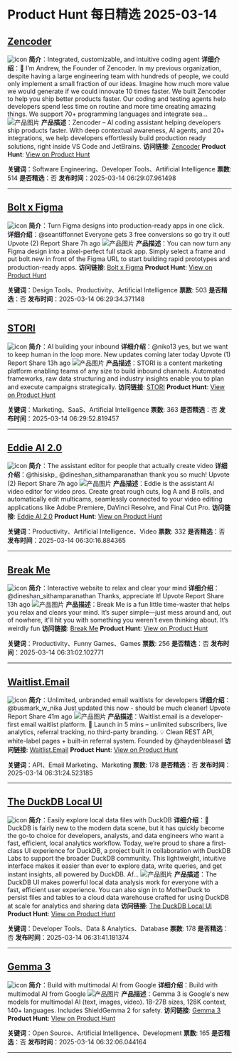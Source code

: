 # Product Hunt 每日精选 2025-03-14

## [Zencoder](https://www.producthunt.com/posts/zencoder)
![icon](https://ph-static.imgix.net/golden-kitty/2024/PHLogoDark.png?auto=compress&codec=mozjpeg&cs=strip&auto=format&w=40&h=40&fit=max&frame=1)
**简介**：Integrated, customizable, and intuitive coding agent
**详细介绍**：📌 I’m Andrew, the Founder of Zencoder. In my previous organization, despite having a large engineering team with hundreds of people, we could only implement a small fraction of our ideas. Imagine how much more value we would generate if we could innovate 10 times faster. We built Zencoder to help you ship better products faster. Our coding and testing agents help developers spend less time on routine and more time creating amazing things. We support 70+ programming languages and integrate sea...
![产品图片](https://ph-files.imgix.net/c79518eb-0b64-4e1a-aa3d-51bd2bd3ac9c.png?auto=format&fit=crop&frame=1&h=512&w=1024)
**产品描述**：Zencoder – AI coding assistant helping developers ship products faster. With deep contextual awareness, AI agents, and 20+ integrations, we help developers effortlessly build production ready solutions, right inside VS Code and JetBrains.
**访问链接**: [Zencoder](https://zencoder-community.slack.com/ssb/redirect)
**Product Hunt**: [View on Product Hunt](https://www.producthunt.com/posts/zencoder)

**关键词**：Software Engineering、Developer Tools、Artificial Intelligence
**票数**: 514
**是否精选**：否
**发布时间**：2025-03-14 06:29:07.961498

---
## [Bolt x Figma](https://www.producthunt.com/posts/bolt-x-figma)
![icon](https://ph-static.imgix.net/golden-kitty/2024/PHLogoDark.png?auto=compress&codec=mozjpeg&cs=strip&auto=format&w=40&h=40&fit=max&frame=1)
**简介**：Turn Figma designs into production-ready apps in one click.
**详细介绍**：@seantiffonnet Everyone gets 3 free conversions so go try it out! Upvote (2) Report Share 7h ago
![产品图片](https://ph-files.imgix.net/8d6b2e59-9d08-47c1-a42e-a5b573bfe9f5.png?auto=compress&codec=mozjpeg&cs=strip&auto=format&w=900&h=288&fit=crop&dpr=1)
**产品描述**：You can now turn any Figma design into a pixel-perfect full stack app. Simply select a frame and put bolt.new in front of the Figma URL to start building rapid prototypes and production-ready apps.
**访问链接**: [Bolt x Figma](https://bolt.new/?ref=producthunt)
**Product Hunt**: [View on Product Hunt](https://www.producthunt.com/posts/bolt-x-figma)

**关键词**：Design Tools、Productivity、Artificial Intelligence
**票数**: 503
**是否精选**：否
**发布时间**：2025-03-14 06:29:34.371148

---
## [STORI](https://www.producthunt.com/posts/stori-69db606b-ca59-4790-94bb-e64f3a37c993)
![icon](https://ph-static.imgix.net/golden-kitty/2024/PHLogoDark.png?auto=compress&codec=mozjpeg&cs=strip&auto=format&w=40&h=40&fit=max&frame=1)
**简介**：AI building your inbound
**详细介绍**：@niko13 yes, but we want to keep human in the loop more. New updates coming later today Upvote (1) Report Share 13h ago
![产品图片](https://ph-files.imgix.net/3e4db000-98fc-4e71-b67a-0fe8d73fac88.jpeg?auto=compress&codec=mozjpeg&cs=strip&auto=format&w=900&h=288&fit=crop&dpr=1)
**产品描述**：STORI is a content marketing platform enabling teams of any size to build inbound channels. Automated frameworks, raw data structuring and industry insights enable you to plan and execute campaigns strategically.
**访问链接**: [STORI](https://storiai.com/?ref=producthunt)
**Product Hunt**: [View on Product Hunt](https://www.producthunt.com/posts/stori-69db606b-ca59-4790-94bb-e64f3a37c993)

**关键词**：Marketing、SaaS、Artificial Intelligence
**票数**: 363
**是否精选**：否
**发布时间**：2025-03-14 06:29:52.819457

---
## [Eddie AI 2.0](https://www.producthunt.com/posts/eddie-ai-2-0)
![icon](https://ph-static.imgix.net/golden-kitty/2024/PHLogoDark.png?auto=compress&codec=mozjpeg&cs=strip&auto=format&w=40&h=40&fit=max&frame=1)
**简介**：The assistant editor for people that actually create video
**详细介绍**：@thisiskp_ @dineshan_sithamparanathan thank you so much! Upvote (2) Report Share 7h ago
![产品图片](https://ph-files.imgix.net/d6274e7c-324e-4728-817e-13c40e14492b.png?auto=compress&codec=mozjpeg&cs=strip&auto=format&w=900&h=288&fit=crop&dpr=1)
**产品描述**：Eddie is the assistant AI video editor for video pros. Create great rough cuts, log A and B rolls, and automatically edit multicams, seamlessly connected to your video editing applications like Adobe Premiere, DaVinci Resolve, and Final Cut Pro.
**访问链接**: [Eddie AI 2.0](https://www.heyeddie.ai/?ref=producthunt)
**Product Hunt**: [View on Product Hunt](https://www.producthunt.com/posts/eddie-ai-2-0)

**关键词**：Productivity、Artificial Intelligence、Video
**票数**: 332
**是否精选**：否
**发布时间**：2025-03-14 06:30:16.884365

---
## [Break Me](https://www.producthunt.com/posts/break-me)
![icon](https://ph-static.imgix.net/golden-kitty/2024/PHLogoDark.png?auto=compress&codec=mozjpeg&cs=strip&auto=format&w=40&h=40&fit=max&frame=1)
**简介**：Interactive website to relax and clear your mind
**详细介绍**：@dineshan_sithamparanathan Thanks, appreciate it! Upvote Report Share 13h ago
![产品图片](https://ph-files.imgix.net/023943dd-fcb5-4993-b321-55161c85ef0e.png?auto=format&fit=crop&frame=1&h=512&w=1024)
**产品描述**：Break Me is a fun little time-waster that helps you relax and clears your mind. It’s super simple—just mess around and, out of nowhere, it'll hit you with something you weren’t even thinking about. It’s weirdly fun
**访问链接**: [Break Me](https://breakme.vercel.app/?ref=producthunt)
**Product Hunt**: [View on Product Hunt](https://www.producthunt.com/posts/break-me)

**关键词**：Productivity、Funny Games、Games
**票数**: 256
**是否精选**：否
**发布时间**：2025-03-14 06:31:02.102771

---
## [Waitlist.Email](https://www.producthunt.com/posts/waitlist-email-2)
![icon](https://ph-static.imgix.net/golden-kitty/2024/PHLogoDark.png?auto=compress&codec=mozjpeg&cs=strip&auto=format&w=40&h=40&fit=max&frame=1)
**简介**：Unlimited, unbranded email waitlists for developers
**详细介绍**：@busmark_w_nika Just updated this now - should be much cleaner! Upvote Report Share 41m ago
![产品图片](https://ph-files.imgix.net/7512ba91-5f4e-491a-a0b8-1c52d2690370.png?auto=format&fit=crop&frame=1&h=512&w=1024)
**产品描述**：Waitlist.email is a developer-first email waitlist platform. 🚀 Launch in 5 mins – unlimited subscribers, live analytics, referral tracking, no third-party branding. 💡 Clean REST API, white-label pages + built-in referral system. Founded by @haydenbleasel
**访问链接**: [Waitlist.Email](https://www.waitlist.email/?ref=producthunt)
**Product Hunt**: [View on Product Hunt](https://www.producthunt.com/posts/waitlist-email-2)

**关键词**：API、Email Marketing、Marketing
**票数**: 178
**是否精选**：否
**发布时间**：2025-03-14 06:31:24.523185

---
## [The DuckDB Local UI](https://www.producthunt.com/posts/the-duckdb-local-ui)
![icon](https://ph-static.imgix.net/golden-kitty/2024/PHLogoDark.png?auto=compress&codec=mozjpeg&cs=strip&auto=format&w=40&h=40&fit=max&frame=1)
**简介**：Easily explore local data files with DuckDB
**详细介绍**：📌 DuckDB is fairly new to the modern data scene, but it has quickly become the go-to choice for developers, analysts, and data engineers who want a fast, efficient, local analytics workflow. Today, we’re proud to share a first-class UI experience for DuckDB, a project built in collaboration with DuckDB Labs to support the broader DuckDB community. This lightweight, intuitive interface makes it easier than ever to explore data, write queries, and get instant insights, all powered by DuckDB. Af...
![产品图片](https://ph-files.imgix.net/1e35ac56-d879-4a11-bd3e-6da461c63555.png?auto=compress&codec=mozjpeg&cs=strip&auto=format&w=900&h=288&fit=crop&dpr=1)
**产品描述**：The DuckDB UI makes powerful local data analysis work for everyone with a fast, efficient user experience. You can also sign in to MotherDuck to persist files and tables to a cloud data warehouse crafted for using DuckDB at scale for analytics and sharing data
**访问链接**: [The DuckDB Local UI](https://duckdb.org/2025/03/12/duckdb-ui?ref=producthunt)
**Product Hunt**: [View on Product Hunt](https://www.producthunt.com/posts/the-duckdb-local-ui)

**关键词**：Developer Tools、Data & Analytics、Database
**票数**: 178
**是否精选**：否
**发布时间**：2025-03-14 06:31:41.181374

---
## [Gemma 3](https://www.producthunt.com/posts/gemma-3)
![icon](https://ph-static.imgix.net/golden-kitty/2024/PHLogoDark.png?auto=compress&codec=mozjpeg&cs=strip&auto=format&w=40&h=40&fit=max&frame=1)
**简介**：Build with multimodal AI from Google
**详细介绍**：Build with multimodal AI from Google
![产品图片](https://ph-files.imgix.net/542b9b02-d4d1-4715-8e10-e5526a76689e.jpeg?auto=compress&codec=mozjpeg&cs=strip&auto=format&w=900&h=288&fit=crop&dpr=1)
**产品描述**：Gemma 3 is Google's new models for multimodal AI (text, images, video). 1B-27B sizes, 128K context, 140+ languages. Includes ShieldGemma 2 for safety.
**访问链接**: [Gemma 3](https://ai.google.dev/gemma?ref=producthunt&hl=zh-cn)
**Product Hunt**: [View on Product Hunt](https://www.producthunt.com/posts/gemma-3)

**关键词**：Open Source、Artificial Intelligence、Development
**票数**: 165
**是否精选**：否
**发布时间**：2025-03-14 06:32:06.044164

---
